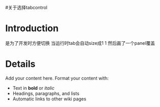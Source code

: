 #关于选择tabcontrol

# Introduction #

是为了开发时方便切换 当运行时tab会自动size成1 1 然后画了一个panel覆盖


# Details #

Add your content here.  Format your content with:
  * Text in **bold** or _italic_
  * Headings, paragraphs, and lists
  * Automatic links to other wiki pages